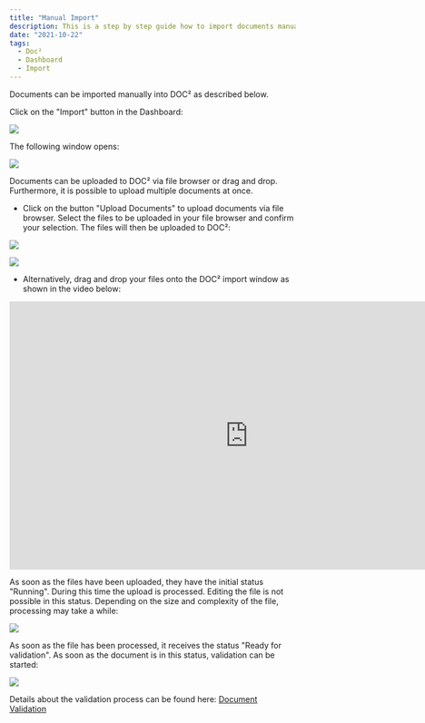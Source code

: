 ```yaml
---
title: "Manual Import"
description: This is a step by step guide how to import documents manually in DOC². From uploading documents over all processed status until they are ready for validation.
date: "2021-10-22"
tags:
  - Doc²
  - Dashboard
  - Import
---
```


Documents can be imported manually into DOC² as described below.

Click on the "Import" button in the Dashboard:

![](/_images/doc2/image-23-1024x386.png)

The following window opens:

![](/_images/doc2/image-24-1024x341.png)

Documents can be uploaded to DOC² via file browser or drag and drop. Furthermore, it is possible to upload multiple documents at once.

- Click on the button "Upload Documents" to upload documents via file browser. Select the files to be uploaded in your file browser and confirm your selection. The files will then be uploaded to DOC²:

![](/_images/doc2/image-25.png)

![](/_images/doc2/doc2_manual-import.png)

- Alternatively, drag and drop your files onto the DOC² import window as shown in the video below:


<div class="video-container">
<iframe width="840" height="472.5" src="https://www.youtube-nocookie.com/embed/Wwg86UY8JbE" frameborder="0" allow="accelerometer; autoplay; clipboard-write; encrypted-media; gyroscope; picture-in-picture" allowfullscreen></iframe>
</div>

As soon as the files have been uploaded, they have the initial status "Running". During this time the upload is processed. Editing the file is not possible in this status. Depending on the size and complexity of the file, processing may take a while:

![](/_images/doc2/image-27-1024x310.png)

As soon as the file has been processed, it receives the status "Ready for validation". As soon as the document is in this status, validation can be started:

![](/_images/doc2/image-28.png)

Details about the validation process can be found here: [Document Validation](/doc2/document-validation/)
